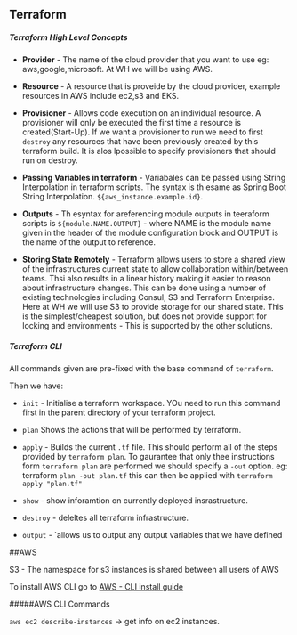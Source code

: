 ## Terraform


##### Terraform High Level Concepts


- **Provider** - The name of the cloud provider that you want to use eg: aws,google,microsoft. At WH we will be using AWS.

- **Resource** - A resource that is proveide by the cloud provider, example resources in AWS include ec2,s3 and EKS.

- **Provisioner** - Allows code execution on an individual resource. A provisioner will only be executed the first time a resource is created(Start-Up). If we want a provisioner to run we need to first `destroy` any resources that have been previously created by this terraform build. It is alos lpossible to specify provisioners that should run on destroy.

- **Passing Variables in terraform** - Variabales can be passed using String Interpolation in terraform scripts. The syntax is th esame as Spring Boot String Interpolation. `${aws_instance.example.id}`.

- **Outputs** - Th esyntax for areferencing module outputs in teeraform scripts is `${module.NAME.OUTPUT}` - where NAME is the module name given in the header of the module configuration block and OUTPUT is the name of the output to reference.

- **Storing State Remotely** - Terraform allows users to store a shared view of the infrastructures current state to allow collaboration within/between teams. Thsi also results in a linear history making it easier to reason about infrastructure changes. This can be done using a number of existing technologies including Consul, S3 and Terraform Enterprise. Here at WH we will use S3 to provide storage for our shared state. This is the simplest/cheapest solution, but does not provide support for locking and environments - This is supported by the other solutions.


##### Terraform CLI

All commands given are pre-fixed with the base command of `terraform`.

Then we have:

- `init` - Initialise a terraform workspace. YOu need to run this command first in the parent directory of your terraform project.

- `plan` Shows the actions that will be performed by terraform.

- `apply` - Builds the current `.tf` file. This should perform all of the steps provided by `terraform plan`. To gaurantee that only thee instructions form `terraform plan` are performed we should specify a `-out` option. eg: terraform `plan -out plan.tf` this can then be applied with `terraform apply "plan.tf"`

- `show` - show inforamtion on currently deployed insrastructure.

- `destroy` - deleltes all terraform infrastructure.

- `output` - `allows us to output any output variables that we have defined



##AWS

S3 - The namespace for s3 instances is shared between all users of AWS


To install AWS CLI go to [AWS - CLI install guide](https://docs.aws.amazon.com/cli/latest/userguide/install-macos.html)


#####AWS CLI Commands

`aws ec2 describe-instances` -> get info on ec2 instances.








